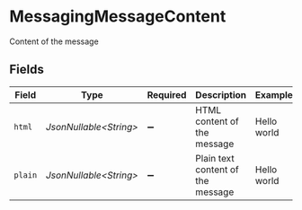 # MessagingMessageContent

Content of the message


## Fields

| Field                             | Type                              | Required                          | Description                       | Example                           |
| --------------------------------- | --------------------------------- | --------------------------------- | --------------------------------- | --------------------------------- |
| `html`                            | *JsonNullable\<String>*           | :heavy_minus_sign:                | HTML content of the message       | <p>Hello world</p>                |
| `plain`                           | *JsonNullable\<String>*           | :heavy_minus_sign:                | Plain text content of the message | Hello world                       |